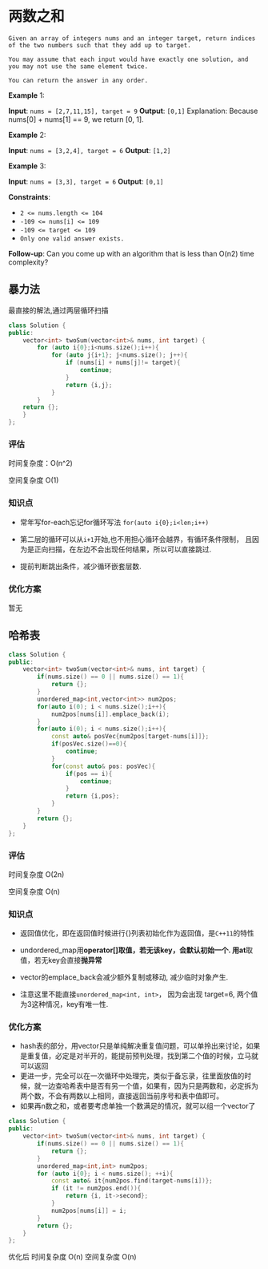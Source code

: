 # 两数之和
```
Given an array of integers nums and an integer target, return indices of the two numbers such that they add up to target.

You may assume that each input would have exactly one solution, and you may not use the same element twice.

You can return the answer in any order.
```

 

**Example** 1:

**Input**: `nums = [2,7,11,15], target = 9`
**Output**: `[0,1]`
Explanation: Because nums[0] + nums[1] == 9, we return [0, 1].

**Example** 2:

**Input**: `nums = [3,2,4], target = 6`
**Output**: `[1,2]`

**Example** 3:

**Input**: `nums = [3,3], target = 6`
**Output**: `[0,1]`
 

**Constraints**:

- `2 <= nums.length <= 104`
- `-109 <= nums[i] <= 109`
- `-109 <= target <= 109`
- `Only one valid answer exists.`
 

**Follow-up**: Can you come up with an algorithm that is less than O(n2) time complexity?

## 暴力法
最直接的解法,通过两层循环扫描
```C++
class Solution {
public:
    vector<int> twoSum(vector<int>& nums, int target) {
        for (auto i{0};i<nums.size();i++){
            for (auto j{i+1}; j<nums.size(); j++){
                if (nums[i] + nums[j]!= target){
                    continue;
                }
                return {i,j};
            }
        }
    return {};
    }
};
```
### 评估
时间复杂度：O(n^2)

空间复杂度 O(1)

### 知识点
- 常年写for-each忘记for循环写法 `for(auto i{0};i<len;i++)`

- 第二层的循环可以从`i+1`开始,也不用担心循环会越界，有循环条件限制， 且因为是正向扫描，在左边不会出现任何结果，所以可以直接跳过.
- 提前判断跳出条件，减少循环嵌套层数.


### 优化方案
暂无

## 哈希表
```C++
class Solution {
public:
    vector<int> twoSum(vector<int>& nums, int target) {
        if(nums.size() == 0 || nums.size() == 1){
            return {};
        }
        unordered_map<int,vector<int>> num2pos;
        for(auto i(0); i < nums.size();i++){
            num2pos[nums[i]].emplace_back(i);
        }
        for(auto i(0); i < nums.size();i++){
            const auto& posVec{num2pos[target-nums[i]]};
            if(posVec.size()==0){
                continue;
            }
            for(const auto& pos: posVec){
                if(pos == i){
                    continue;
                }
                return {i,pos};
            }
        }
        return {};
    }
};
```

### 评估
时间复杂度 O(2n)

空间复杂度 O(n)

### 知识点
- 返回值优化，即在返回值时候进行{}列表初始化作为返回值，是`C++11`的特性
- undordered_map用**operator[]**取值，若无该key，会默认初始一个. 用**at**取值，若无key会直接**抛异常**
- vector的emplace_back会减少额外复制或移动, 减少临时对象产生.

- 注意这里不能直接`unordered_map<int, int>`， 因为会出现 target=6, 两个值为3这种情况，key有唯一性.

### 优化方案
- hash表的部分，用vector只是单纯解决重复值问题，可以单拎出来讨论，如果是重复值，必定是对半开的，能提前预判处理，找到第二个值的时候，立马就可以返回
- 更进一步，完全可以在一次循环中处理完，类似于备忘录，往里面放值的时候，就一边查哈希表中是否有另一个值，如果有，因为只是两数和，必定拆为两个数，不会有两数以上相同，直接返回当前序号和表中值即可。
- 如果再n数之和，或者要考虑单独一个数满足的情况，就可以组一个vector了
```C++
class Solution {
public:
    vector<int> twoSum(vector<int>& nums, int target) {
        if(nums.size() == 0 || nums.size() == 1){
            return {};
        }
        unordered_map<int,int> num2pos;
        for (auto i{0}; i < nums.size(); ++i){
            const auto& it{num2pos.find(target-nums[i])};
            if (it != num2pos.end()){
                return {i, it->second};
            }
            num2pos[nums[i]] = i;
        }
        return {};
    }
};
```
优化后
时间复杂度 O(n)
空间复杂度 O(n)
